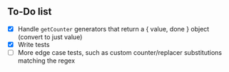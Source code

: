 ## To-Do list

- [x] Handle `getCounter` generators that return a { value, done } object (convert to just value)
- [x] Write tests
- [ ] More edge case tests, such as custom counter/replacer substitutions matching the regex
